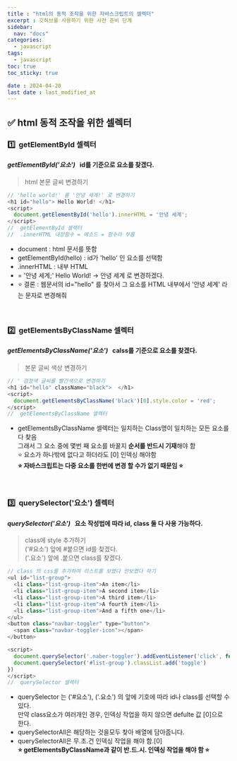 ```yaml
---
title : "html의 동적 조작을 위한 자바스크립트의 셀렉터"
excerpt : 깃허브를 사용하기 위한 사전 준비 단계
sidebar:
  nav: "docs"
categories:
  - javascript
tags:
  - javascript
toc: true
toc_sticky: true

date : 2024-04-20
last date : last_modified_at
---
```


## ✅ html 동적 조작을 위한 셀렉터
### 1️⃣&nbsp; getElementById 셀렉터
#### **_getElementById('요소')_**  &nbsp;  id를 기준으로 요소를 찾겠다.
> html 본문 글씨 변경하기 </br> 
```javascript
// 'hello world!' 를 '안녕 세계!' 로 변경하기
<h1 id="hello"> Hello World! </h1>
<script>
  document.getElementById('hello').innerHTML = '안녕 세계';
</script>
//  getElementById 셀렉터
//  .innerHTML 내장함수 = 메소드 = 함수라 부름
```
- document : html 문서를 뜻함
- getElementById(hello) : id가 'hello' 인 요소를 선택함 
- .innerHTML : 내부 HTML 
- = '안녕 세계;' Hello World! -> 안녕 세계 로 변경하겠다.
- ⭐️ 결론 : 웹문서의 id="hello" 를 찾아서 그 요소를 HTML 내부에서 '안녕 세계' 라는 문자로 변경해줘
</br></br></br>


### 2️⃣&nbsp; getElementsByClassName 셀렉터
#### **_getElementsByClassName('요소')_**  &nbsp;  calss를 기준으로 요소를 찾겠다.
> 본문 글씨 색상 변경하기  
```javascript
// ' 검정색 글씨를 빨간색으로 변경하기
<h1 id="hello" className="black">  </h1>
<script>
  document.getElementsByClassName('black')[0].style.color = 'red';
</script>
//  getElementsByClassName 셀렉터
```
- getElementsByClassName 셀렉터는 일치하는 Class명이 일치하는 모든 요소를 다 찾음 </br>
그래서 그 요소 중에 몇번 째 요소를 바꿀지 **순서를 반드시 기재**해야 함</br> 
⭐️ 요소가 하나밖에 없다고 하더라도 [0] 인덱싱 해야함 </br>
**⭐️ 자바스크립트는 다중 요소를 한번에 변경 할 수가 없기 때문임 ⭐️**
</br></br></br>

### 3️⃣&nbsp;  querySelector('요소') 셀렉터
#### **_querySelector('요소')_**  &nbsp;  요소 작성법에 따라 id, class 둘 다 사용 가능하다.
> class에 style 추가하기 </br>
> ('#요소') 앞에 #붙으면 id를 찾겠다.</br>
> ('.요소') 앞에 .붙으면 class를 찾겠다.
```javascript
// class 의 css를 추가하여 리스트를 보였다 안보였다 하기
<ul id="list-group">
  <li class="list-group-item">An item</li>
  <li class="list-group-item">A second item</li>
  <li class="list-group-item">A third item</li>
  <li class="list-group-item">A fourth item</li>
  <li class="list-group-item">And a fifth one</li>
</ul>
<button class="navbar-toggler" type="button">
  <span class="navbar-toggler-icon"></span>
</button>

<script>
  document.querySelector('.naber-toggler').addEventListener('click', function(){
  document.querySelector('#list-group').classList.add('toggle')
})
</script>
//  querySelector 셀렉터
```
- querySelector 는 ('#요소'), ('.요소') 의 앞에 기호에 따라 id나 class를 선택할 수 있다. </br>
만약 class요소가 여러개인 경우, 인덱싱 작업을 하지 않으면 defulte 값 [0]으로 한다.
- querySelectorAll은 해당하는 것을모두 찾아 배열에 담아줍니다. </br>
- querySelectorAll은 무.조.건 인덱싱 작업을 해야 함.[0] </br>
  **⭐️ getElementsByClassName과 같이 반.드.시. 인덱싱 작업을 해야 함 ⭐️**
  </br></br></br>





